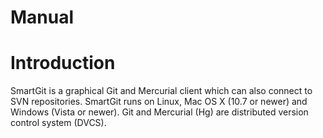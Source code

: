 # Manual

# Introduction

SmartGit is a graphical Git and Mercurial client which can also connect
to SVN repositories. SmartGit runs on Linux, Mac OS X (10.7 or newer)
and Windows (Vista or newer). Git and Mercurial (Hg) are distributed
version control system (DVCS).
